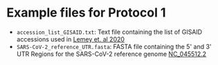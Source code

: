 # Example files for Protocol 1

* `accession_list_GISAID.txt`: Text file containing the list of GISAID accessions used in [Lemey et. al 2020](https://www.nature.com/articles/s41467-020-18877-9)
* `SARS-CoV-2_reference_UTR.fasta`: FASTA file containing the 5' and 3' UTR Regions for the SARS-CoV-2 reference genome [NC_045512.2](https://www.ncbi.nlm.nih.gov/nuccore/1798174254)